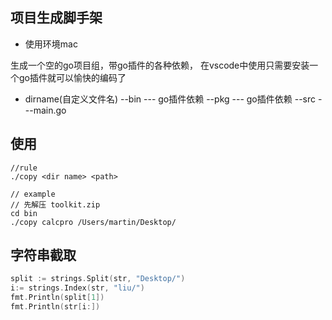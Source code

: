 ## 项目生成脚手架

- 使用环境mac

生成一个空的go项目组，带go插件的各种依赖，
在vscode中使用只需要安装一个go插件就可以愉快的编码了

- dirname(自定义文件名)
--bin 
--- go插件依赖
--pkg 
--- go插件依赖
--src
---main.go  



## 使用



```  shell
//rule
./copy <dir name> <path>

// example
// 先解压 toolkit.zip
cd bin
./copy calcpro /Users/martin/Desktop/
```



## 字符串截取
``` go
split := strings.Split(str, "Desktop/")
i:= strings.Index(str, "liu/")
fmt.Println(split[1])
fmt.Println(str[i:])

```